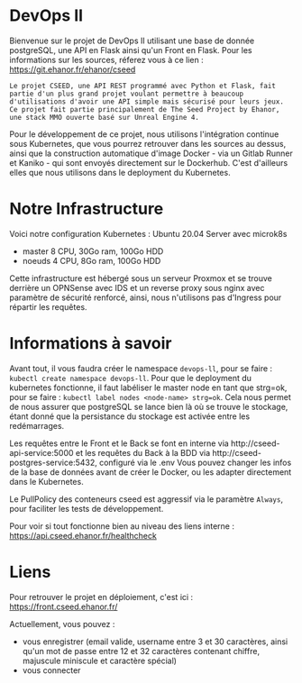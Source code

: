 # DevOps II
Bienvenue sur le projet de DevOps II utilisant une base de donnée postgreSQL, une API en Flask ainsi qu'un Front en Flask.
Pour les informations sur les sources, réferez vous à ce lien : https://git.ehanor.fr/ehanor/cseed

```
Le projet CSEED, une API REST programmé avec Python et Flask, fait partie d'un plus grand projet voulant permettre à beaucoup d'utilisations d'avoir une API simple mais sécurisé pour leurs jeux. Ce projet fait partie principalement de The Seed Project by Ehanor, une stack MMO ouverte basé sur Unreal Engine 4.
```

Pour le développement de ce projet, nous utilisons l'intégration continue sous Kubernetes, que vous pourrez retrouver dans les sources au dessus, ainsi que la construction automatique d'image Docker - via un Gitlab Runner et Kaniko - qui sont envoyés directement sur le Dockerhub. C'est d'ailleurs elles que nous utilisons dans le deployment du Kubernetes.

# Notre Infrastructure
Voici notre configuration Kubernetes :
Ubuntu 20.04 Server avec microk8s
- master 8 CPU, 30Go ram, 100Go HDD
- noeuds 4 CPU, 8Go ram, 100Go HDD

Cette infrastructure est hébergé sous un serveur Proxmox et se trouve derrière un OPNSense avec IDS et un reverse proxy sous nginx avec paramètre de sécurité renforcé, ainsi, nous n'utilisons pas d'Ingress pour répartir les requêtes.


# Informations à savoir
Avant tout, il vous faudra créer le namespace `devops-ll`, pour se faire : `kubectl create namespace devops-ll`.
Pour que le deployment du kubernetes fonctionne, il faut labéliser le master node en tant que strg=ok, pour se faire : `kubectl label nodes <node-name> strg=ok`.
Cela nous permet de nous assurer que postgreSQL se lance bien là où se trouve le stockage, étant donné que la persistance du stockage est activée entre les redémarrages.

Les requêtes entre le Front et le Back se font en interne via http://cseed-api-service:5000 et les requêtes du Back à la BDD via http://cseed-postgres-service:5432, configuré via le .env
Vous pouvez changer les infos de la base de données avant de créer le Docker, ou les adapter directement dans le Kubernetes.

Le PullPolicy des conteneurs cseed est aggressif via le paramètre `Always`, pour faciliter les tests de développement.

Pour voir si tout fonctionne bien au niveau des liens interne : https://api.cseed.ehanor.fr/healthcheck

# Liens
Pour retrouver le projet en déploiement, c'est ici : https://front.cseed.ehanor.fr/

Actuellement, vous pouvez :
- vous enregistrer (email valide, username entre 3 et 30 caractères, ainsi qu'un mot de passe entre 12 et 32 caractères contenant chiffre, majuscule miniscule et caractère spécial)
- vous connecter
